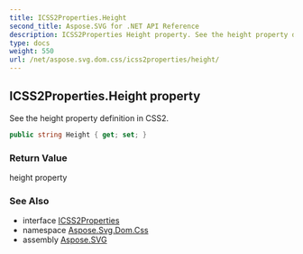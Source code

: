 ```yaml
---
title: ICSS2Properties.Height
second_title: Aspose.SVG for .NET API Reference
description: ICSS2Properties Height property. See the height property definition in CSS2
type: docs
weight: 550
url: /net/aspose.svg.dom.css/icss2properties/height/
---
```

## ICSS2Properties.Height property

See the height property definition in CSS2.

```csharp
public string Height { get; set; }
```

### Return Value

height property

### See Also

* interface [ICSS2Properties](../)
* namespace [Aspose.Svg.Dom.Css](../../../aspose.svg.dom.css/)
* assembly [Aspose.SVG](../../../)
